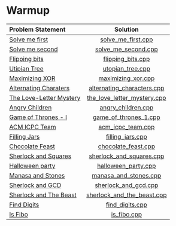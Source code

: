 # Warmup

|                                    Problem Statement                                     |                           Solution                           |
|:-----------------------------------------------------------------------------------------|:------------------------------------------------------------:|
| [Solve me first](https://www.hackerrank.com/challenges/solve-me-first)                   | [solve_me_first.cpp](./solve_me_first.cpp)                   |
| [Solve me second](https://www.hackerrank.com/challenges/solve-me-second)                 | [solve_me_second.cpp](./solve_me_second.cpp)                 |
| [Flipping bits](https://www.hackerrank.com/challenges/flipping-bits)                     | [flipping_bits.cpp](./flipping_bits.cpp)                     |
| [Utipian Tree](https://www.hackerrank.com/challenges/utopian-tree)                       | [utopian_tree.cpp](./utopian_tree.cpp)                       |
| [Maximizing XOR](https://www.hackerrank.com/challenges/maximizing-xor)                   | [maximizing_xor.cpp](./maximizing_xor.cpp)                   |
| [Alternating Charaters](https://www.hackerrank.com/challenges/alternating-characters)    | [alternating_characters.cpp](./alternating_characters.cpp)   |
| [The Love-Letter Mystery](https://www.hackerrank.com/challenges/the-love-letter-mystery) | [the_love_letter_mystery.cpp](./the_love_letter_mystery.cpp) |
| [Angry Children](https://www.hackerrank.com/challenges/angry-children)                   | [angry_children.cpp](./angry_children.cpp)                   |
| [Game of Thrones - I](https://www.hackerrank.com/challenges/game-of-thrones)             | [game_of_thrones_1.cpp](./game_of_thrones_1.cpp)             |
| [ACM ICPC Team](https://www.hackerrank.com/challenges/acm-icpc-team)                     | [acm_icpc_team.cpp](./acm_icpc_team.cpp)                     |
| [Filling Jars](https://www.hackerrank.com/challenges/filling-jars)                       | [filling_jars.cpp](./filling_jars.cpp)                       |
| [Chocolate Feast](https://www.hackerrank.com/challenges/chocolate-feast)                 | [chocolate_feast.cpp](./chocolate_feast.cpp)                 |
| [Sherlock and Squares](https://www.hackerrank.com/challenges/sherlock-and-squares)       | [sherlock_and_squares.cpp](./sherlock_and_squares.cpp)       |
| [Halloween party](https://www.hackerrank.com/challenges/halloween-party)                 | [halloween_party.cpp](./halloween_party.cpp)                 |
| [Manasa and Stones](https://www.hackerrank.com/challenges/manasa-and-stones)             | [manasa_and_stones.cpp](./manasa_and_stones.cpp)             |
| [Sherlock and GCD](https://www.hackerrank.com/challenges/sherlock-and-gcd)               | [sherlock_and_gcd.cpp](./sherlock_and_gcd.cpp)               |
| [Sherlock and The Beast](https://www.hackerrank.com/challenges/sherlock-and-the-beast)   | [sherlock_and_the_beast.cpp](./sherlock_and_the_beast.cpp)   |
| [Find Digits](https://www.hackerrank.com/challenges/find-digits)                         | [find_digits.cpp](./find_digits.cpp)                         |
| [Is Fibo](https://www.hackerrank.com/challenges/is-fibo)                                 | [is_fibo.cpp](./is_fibo.cpp)                                 |
